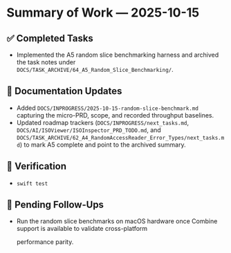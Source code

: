 # Summary of Work — 2025-10-15

## ✅ Completed Tasks

- Implemented the A5 random slice benchmarking harness and archived the task notes under `DOCS/TASK_ARCHIVE/64_A5_Random_Slice_Benchmarking/`.

## 📄 Documentation Updates

- Added `DOCS/INPROGRESS/2025-10-15-random-slice-benchmark.md` capturing the micro-PRD, scope, and recorded throughput baselines.
- Updated roadmap trackers (`DOCS/INPROGRESS/next_tasks.md`, `DOCS/AI/ISOViewer/ISOInspector_PRD_TODO.md`, and `DOCS/TASK_ARCHIVE/62_A4_RandomAccessReader_Error_Types/next_tasks.md`) to mark A5 complete and point to the archived summary.

## 🔬 Verification

- `swift test`

## 🚧 Pending Follow-Ups

- Run the random slice benchmarks on macOS hardware once Combine support is available to validate cross-platform

  performance parity.
